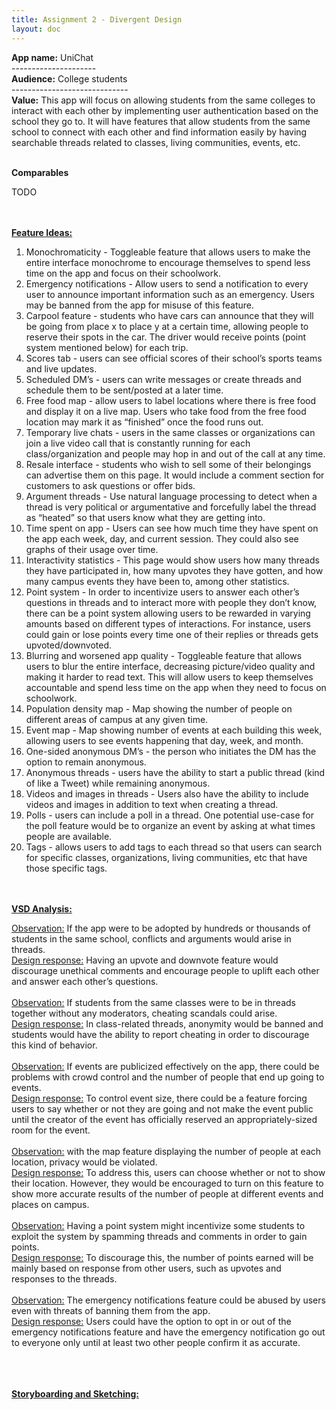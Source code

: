 ```yaml
---
title: Assignment 2 - Divergent Design
layout: doc
---
```


**App name:** UniChat <br>
---------------------<br>
**Audience:** College students <br>
-----------------------------<br>
**Value:** This app will focus on allowing students from the same colleges to interact with each other by implementing user authentication based on the school they go to. It will have features that allow students from the same school to connect with each other and find information easily by having searchable threads related to classes, living communities, events, etc.
<br><br>

**Comparables**

TODO

<br><br>
<u><b>Feature Ideas:</b></u>

<ol>
  <li>Monochromaticity - Toggleable feature that allows users to make the entire interface monochrome to encourage themselves to spend less time on the app and focus on their schoolwork.</li>
  <li>Emergency notifications - Allow users to send a notification to every user to announce important information such as an emergency. Users may be banned from the app for misuse of this feature.</li>
  <li>Carpool feature - students who have cars can announce that they will be going from place x to place y at a certain time, allowing people to reserve their spots in the car. The driver would receive points (point system mentioned below) for each trip.</li>
  <li>Scores tab - users can see official scores of their school’s sports teams and live updates.</li>
  <li>Scheduled DM’s - users can write messages or create threads and schedule them to be sent/posted at a later time.</li>
  <li>Free food map - allow users to label locations where there is free food and display it on a live map. Users who take food from the free food location may mark it as “finished” once the food runs out.</li>
  <li>Temporary live chats - users in the same classes or organizations can join a live video call that is constantly running for each class/organization and people may hop in and out of the call at any time.</li>
  <li>Resale interface - students who wish to sell some of their belongings can advertise them on this page. It would include a comment section for customers to ask questions or offer bids.</li>
  <li>Argument threads - Use natural language processing to detect when a thread is very political or argumentative and forcefully label the thread as “heated” so that users know what they are getting into.</li>
  <li>Time spent on app - Users can see how much time they have spent on the app each week, day, and current session. They could also see graphs of their usage over time.</li>
  <li>Interactivity statistics - This page would show users how many threads they have participated in, how many upvotes they have gotten, and how many campus events they have been to, among other statistics.</li>
  <li>Point system - In order to incentivize users to answer each other’s questions in threads and to interact more with people they don’t know, there can be a point system allowing users to be rewarded in varying amounts based on different types of interactions. For instance, users could gain or lose points every time one of their replies or threads gets upvoted/downvoted.</li>
  <li>Blurring and worsened app quality - Toggleable feature that allows users to blur the entire interface, decreasing picture/video quality and making it harder to read text. This will allow users to keep themselves accountable and spend less time on the app when they need to focus on schoolwork.</li>
  <li>Population density map - Map showing the number of people on different areas of campus at any given time.</li>
  <li>Event map - Map showing number of events at each building this week, allowing users to see events happening that day, week, and month.</li>
  <li>One-sided anonymous DM’s - the person who initiates the DM has the option to remain anonymous.</li>
  <li>Anonymous threads - users have the ability to start a public thread (kind of like a Tweet) while remaining anonymous.</li>
  <li>Videos and images in threads - Users also have the ability to include videos and images in addition to text when creating a thread.</li>
  <li>Polls - users can include a poll in a thread. One potential use-case for the poll feature would be to organize an event by asking at what times people are available.</li>
  <li>Tags - allows users to add tags to each thread so that users can search for specific classes, organizations, living communities, etc that have those specific tags.</li>
</ol>

<br><br>
<u><b>VSD Analysis:</b></u>

<u>Observation:</u> If the app were to be adopted by hundreds or thousands of students in the same school, conflicts and arguments would arise in threads. <br>
<u>Design response:</u> Having an upvote and downvote feature would discourage unethical comments and encourage people to uplift each other and answer each other’s questions.
<br><br>
<u>Observation:</u> If students from the same classes were to be in threads together without any moderators, cheating scandals could arise. <br>
<u>Design response:</u> In class-related threads, anonymity would be banned and students would have the ability to report cheating in order to discourage this kind of behavior.
<br><br>
<u>Observation:</u> If events are publicized effectively on the app, there could be problems with crowd control and the number of people that end up going to events. <br>
<u>Design response:</u> To control event size, there could be a feature forcing users to say whether or not they are going and not make the event public until the creator of the event has officially reserved an appropriately-sized room for the event.
<br><br>
<u>Observation:</u> with the map feature displaying the number of people at each location, privacy would be violated. <br>
<u>Design response:</u> To address this, users can choose whether or not to show their location. However, they would be encouraged to turn on this feature to show more accurate results of the number of people at different events and places on campus.
<br><br>
<u>Observation:</u> Having a point system might incentivize some students to exploit the system by spamming threads and comments in order to gain points. <br>
<u>Design response:</u> To discourage this, the number of points earned will be mainly based on response from other users, such as upvotes and responses to the threads.
<br><br>
<u>Observation:</u> The emergency notifications feature could be abused by users even with threats of banning them from the app. <br>
<u>Design response:</u> Users could have the option to opt in or out of the emergency notifications feature and have the emergency notification go out to everyone only until at least two other people confirm it as accurate.
<br><br>

<br><br>
<u><b>Storyboarding and Sketching:</b></u>

